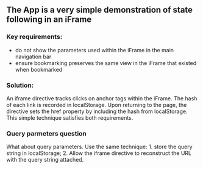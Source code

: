 ## The App is a very simple demonstration of state following in an iFrame
 
### Key requirements:
 * do not show the parameters used within the iFrame in the main navigation bar
 * ensure bookmarking preserves the same view in the iFrame that existed when bookmarked
 
### Solution:
 An iframe directive tracks clicks on anchor tags within the iFrame. The hash of each link is recorded in localStorage.
 Upon returning to the page, the directive sets the href property by including the hash from localStorage. This simple
 technique satisfies both requirements.
 
 ### Query parmeters question
 What about query parameters. Use the same technique: 1. store the query string in localStorage; 2. Allow the iframe
 directive to reconstruct the URL with the query string attached.
 